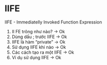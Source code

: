 # IIFE

IIFE - Immediatelly Invoked Function Expression

1. II FE trông như nào? -> Ok
2. Dùng dấu ; trước IIFE -> Ok
3. IIFE là hàm “private” -> Ok
4. Sử dụng IIFE khi nào -> Ok
5. Các cách tạo ra một IIFE -> Ok
6. Ví dụ sử dụng IIFE -> Ok
